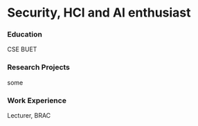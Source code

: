# Security, HCI and AI enthusiast 

### Education
CSE BUET

### Research Projects
some

### Work Experience
Lecturer, BRAC
